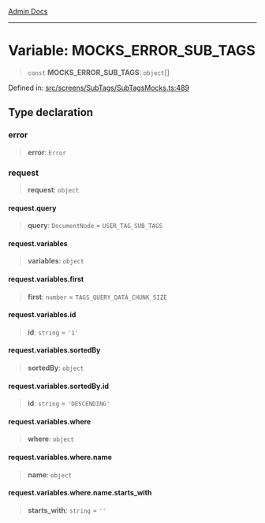 [Admin Docs](/)

***

# Variable: MOCKS\_ERROR\_SUB\_TAGS

> `const` **MOCKS\_ERROR\_SUB\_TAGS**: `object`[]

Defined in: [src/screens/SubTags/SubTagsMocks.ts:489](https://github.com/gautam-divyanshu/talawa-admin/blob/69cd9f147d3701d1db7821366b2c564d1fb49f77/src/screens/SubTags/SubTagsMocks.ts#L489)

## Type declaration

### error

> **error**: `Error`

### request

> **request**: `object`

#### request.query

> **query**: `DocumentNode` = `USER_TAG_SUB_TAGS`

#### request.variables

> **variables**: `object`

#### request.variables.first

> **first**: `number` = `TAGS_QUERY_DATA_CHUNK_SIZE`

#### request.variables.id

> **id**: `string` = `'1'`

#### request.variables.sortedBy

> **sortedBy**: `object`

#### request.variables.sortedBy.id

> **id**: `string` = `'DESCENDING'`

#### request.variables.where

> **where**: `object`

#### request.variables.where.name

> **name**: `object`

#### request.variables.where.name.starts\_with

> **starts\_with**: `string` = `''`

